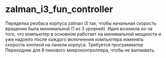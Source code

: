 # zalman_i3_fun_controller

Переделка реобаса корпуса zalman i3 так, чтобы начальная скорость вращения была минимальной (1 из 3 уровней). Идия возникла из-за того, что компьютер в основном работает на минимальной мощности и уже надоело после каждого включнения компьютера изменять скорость кнопкой на панели корпуса.
Требуется программатор 
Переходник для 8 пинового микроконтроллера, чтобы не выпаивать.
